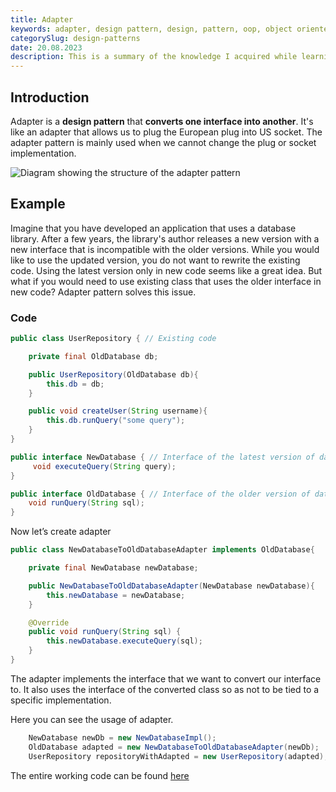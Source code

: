 ```yaml
---
title: Adapter
keywords: adapter, design pattern, design, pattern, oop, object oriented programming, java
categorySlug: design-patterns
date: 20.08.2023
description: This is a summary of the knowledge I acquired while learning about the Adapter pattern.
---
```


## Introduction

Adapter is a **design pattern** that **converts one interface into another**. It's like an adapter that allows us to plug the European plug into US socket.
The adapter pattern is mainly used when we cannot change the plug or socket implementation.

![Diagram showing the structure of the adapter pattern](/images/posts/adapter/diagram.png)

## Example

Imagine that you have developed an application that uses a database library. After a few years, the library's author releases a new version with a new interface that is incompatible with the older versions. While you would like to use the updated version, you do not want to rewrite the existing code. Using the latest version only in new code seems like a great idea. But what if you would need to use existing class that uses the older interface in new code? Adapter pattern solves this issue.

### Code

```java
public class UserRepository { // Existing code

    private final OldDatabase db;

    public UserRepository(OldDatabase db){
        this.db = db;
    }

    public void createUser(String username){
        this.db.runQuery("some query");
    }
}

public interface NewDatabase { // Interface of the latest version of database library
     void executeQuery(String query);
}

public interface OldDatabase { // Interface of the older version of database library
    void runQuery(String sql);
}
```

Now let’s create adapter

```java
public class NewDatabaseToOldDatabaseAdapter implements OldDatabase{

    private final NewDatabase newDatabase;

    public NewDatabaseToOldDatabaseAdapter(NewDatabase newDatabase){
        this.newDatabase = newDatabase;
    }

    @Override
    public void runQuery(String sql) {
        this.newDatabase.executeQuery(sql);
    }
}
```

The adapter implements the interface that we want to convert our interface to. It also uses the interface of the converted class so as not to be tied to a specific implementation.

Here you can see the usage of adapter.
```java
    NewDatabase newDb = new NewDatabaseImpl();
    OldDatabase adapted = new NewDatabaseToOldDatabaseAdapter(newDb);
    UserRepository repositoryWithAdapted = new UserRepository(adapted);
```
The entire working code can be found [here](https://github.com/Aadameqq/design-patterns-java/tree/master/src/main/java/adapter)
